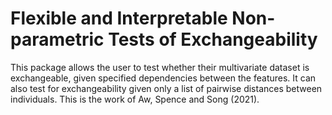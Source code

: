 # Flexible and Interpretable Non-parametric Tests of Exchangeability

This package allows the user to test whether their multivariate dataset is exchangeable, given specified dependencies between the features. It can also test for exchangeability given only a list of pairwise distances between individuals. This is the work of Aw, Spence and Song (2021). 
